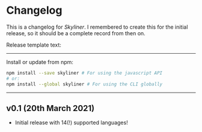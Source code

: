 # Changelog
This is a changelog for _Skyliner_. I remembered to create this for the initial release, so it should be a complete record from then on.

Release template text:

-----

Install or update from npm:

```bash
npm install --save skyliner # For using the javascript API
# or:
npm install --global skyliner # For using the CLI globally
```

-----


## v0.1 (20th March 2021)
 - Initial release with 14(!) supported languages!
